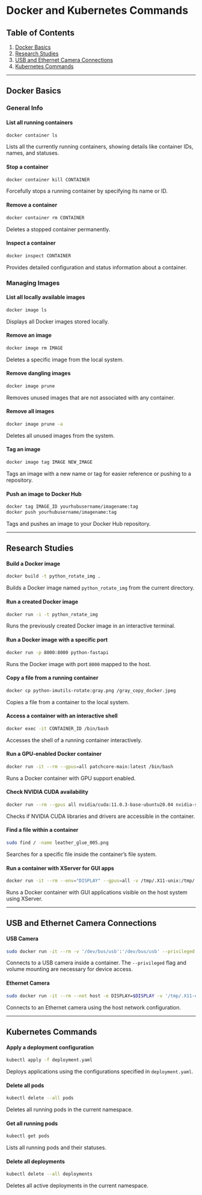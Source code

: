 
# Docker and Kubernetes Commands

## Table of Contents
1. [Docker Basics](#docker-basics)
2. [Research Studies](#research-studies)
3. [USB and Ethernet Camera Connections](#usb-and-ethernet-camera-connections)
4. [Kubernetes Commands](#kubernetes-commands)

---

## Docker Basics

### General Info

#### List all running containers
```bash
docker container ls
```
Lists all the currently running containers, showing details like container IDs, names, and statuses.

#### Stop a container
```bash
docker container kill CONTAINER
```
Forcefully stops a running container by specifying its name or ID.

#### Remove a container
```bash
docker container rm CONTAINER
```
Deletes a stopped container permanently.

#### Inspect a container
```bash
docker inspect CONTAINER
```
Provides detailed configuration and status information about a container.

### Managing Images

#### List all locally available images
```bash
docker image ls
```
Displays all Docker images stored locally.

#### Remove an image
```bash
docker image rm IMAGE
```
Deletes a specific image from the local system.

#### Remove dangling images
```bash
docker image prune
```
Removes unused images that are not associated with any container.

#### Remove all images
```bash
docker image prune -a
```
Deletes all unused images from the system.

#### Tag an image
```bash
docker image tag IMAGE NEW_IMAGE
```
Tags an image with a new name or tag for easier reference or pushing to a repository.

#### Push an image to Docker Hub
```bash
docker tag IMAGE_ID yourhubusername/imagename:tag
docker push yourhubusername/imagename:tag
```
Tags and pushes an image to your Docker Hub repository.

---

## Research Studies

#### Build a Docker image
```bash
docker build -t python_rotate_img .
```
Builds a Docker image named `python_rotate_img` from the current directory.

#### Run a created Docker image
```bash
docker run -i -t python_rotate_img
```
Runs the previously created Docker image in an interactive terminal.

#### Run a Docker image with a specific port
```bash
docker run -p 8000:8000 python-fastapi
```
Runs the Docker image with port `8000` mapped to the host.

#### Copy a file from a running container
```bash
docker cp python-imutils-rotate:gray.png /gray_copy_docker.jpeg
```
Copies a file from a container to the local system.

#### Access a container with an interactive shell
```bash
docker exec -it CONTAINER_ID /bin/bash
```
Accesses the shell of a running container interactively.

#### Run a GPU-enabled Docker container
```bash
docker run -it --rm --gpus=all patchcore-main:latest /bin/bash
```
Runs a Docker container with GPU support enabled.

#### Check NVIDIA CUDA availability
```bash
docker run --rm --gpus all nvidia/cuda:11.0.3-base-ubuntu20.04 nvidia-smi
```
Checks if NVIDIA CUDA libraries and drivers are accessible in the container.

#### Find a file within a container
```bash
sudo find / -name leather_glue_005.png
```
Searches for a specific file inside the container’s file system.

#### Run a container with XServer for GUI apps
```bash
docker run -it --rm --env="DISPLAY" --gpus=all -v /tmp/.X11-unix:/tmp/.X11-unix anomalib-wls:latest
```
Runs a Docker container with GUI applications visible on the host system using XServer.

---

## USB and Ethernet Camera Connections

#### USB Camera
```bash
sudo docker run -it --rm -v '/dev/bus/usb':'/dev/bus/usb' --privileged -e DISPLAY=$DISPLAY -v '/tmp/.X11-unix':'/tmp/.X11-unix' basler_usb:latest /bin/bash
```
Connects to a USB camera inside a container. The `--privileged` flag and volume mounting are necessary for device access.

#### Ethernet Camera
```bash
sudo docker run -it --rm --net host -e DISPLAY=$DISPLAY -v '/tmp/.X11-unix':'/tmp/.X11-unix' basler_usb:latest /bin/bash
```
Connects to an Ethernet camera using the host network configuration.

---

## Kubernetes Commands

#### Apply a deployment configuration
```bash
kubectl apply -f deployment.yaml
```
Deploys applications using the configurations specified in `deployment.yaml`.

#### Delete all pods
```bash
kubectl delete --all pods
```
Deletes all running pods in the current namespace.

#### Get all running pods
```bash
kubectl get pods
```
Lists all running pods and their statuses.

#### Delete all deployments
```bash
kubectl delete --all deployments
```
Deletes all active deployments in the current namespace.
